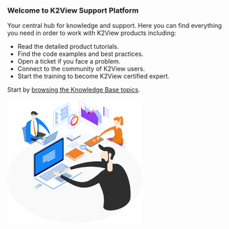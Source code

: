 ### Welcome to K2View Support Platform

Your central hub for knowledge and support. Here you can find everything you need in order to work with K2View products including:

* Read the detailed product tutorials.
* Find the code examples and best practices.
* Open a ticket if you face a problem.
* Connect to the community of K2View users.
* Start the training to become K2View certified expert.

Start by [browsing the Knowledge Base topics](https://support.k2view.com/Knowledge-Base.html).



<img src="images/img7.png" alt="image" style="zoom:67%;" />